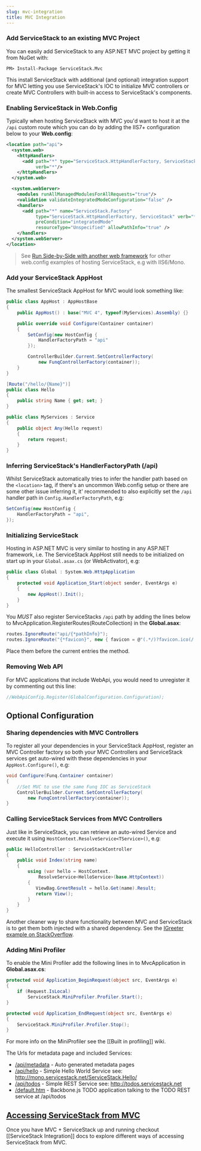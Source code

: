 ```yaml
---
slug: mvc-integration
title: MVC Integration
---
```


### Add ServiceStack to an existing MVC Project

You can easily add ServiceStack to any ASP.NET MVC project by getting it from NuGet with:

```
PM> Install-Package ServiceStack.Mvc
```

This install ServiceStack with additional (and optional) integration support for MVC letting you use ServiceStack's IOC to initialize MVC controllers or create MVC Controllers with built-in access to ServiceStack's components.

### Enabling ServiceStack in Web.Config

Typically when hosting ServiceStack with MVC you'd want to host it at the `/api` custom route which you can do by adding the IIS7+ configuration below to your **Web.config**:

```xml
<location path="api">
  <system.web>
    <httpHandlers>
      <add path="*" type="ServiceStack.HttpHandlerFactory, ServiceStack" 
           verb="*"/>
    </httpHandlers>
  </system.web>

  <system.webServer>
    <modules runAllManagedModulesForAllRequests="true"/>
    <validation validateIntegratedModeConfiguration="false" />
    <handlers>
      <add path="*" name="ServiceStack.Factory" 
           type="ServiceStack.HttpHandlerFactory, ServiceStack" verb="*" 
           preCondition="integratedMode" 
           resourceType="Unspecified" allowPathInfo="true" />
    </handlers>
  </system.webServer>
</location>
```

> See [Run Side-by-Side with another web framework](?id=servicestack-side-by-side-with-another-web-framework) for other web.config examples of hosting ServiceStack, e.g with IIS6/Mono.

### Add your ServiceStack AppHost

The smallest ServiceStack AppHost for MVC would look something like:

```csharp
public class AppHost : AppHostBase
{
    public AppHost() : base("MVC 4", typeof(MyServices).Assembly) {}

    public override void Configure(Container container)
    {            
        SetConfig(new HostConfig { 
            HandlerFactoryPath = "api" 
        });

        ControllerBuilder.Current.SetControllerFactory(
            new FunqControllerFactory(container));
    }
}

[Route("/hello/{Name}")]
public class Hello
{
    public string Name { get; set; }
}

public class MyServices : Service
{
    public object Any(Hello request)
    {
        return request;
    }
}
```

### Inferring ServiceStack's HandlerFactoryPath (/api)

Whilst ServiceStack automatically tries to infer the handler path based on the `<location>` tag, if there's an uncommon Web.config setup or there are some other issue inferring it, it' recommended to also explicitly set the `/api` handler path in `Config.HandlerFactoryPath`, e.g:

```csharp
SetConfig(new HostConfig { 
    HandlerFactoryPath = "api",
});
```

### Initializing ServiceStack

Hosting in ASP.NET MVC is very similar to hosting in any ASP.NET framework, i.e. The ServiceStack AppHost still needs to be initialized on start up in your `Global.asax.cs` (or WebActivator), e.g:

```csharp
public class Global : System.Web.HttpApplication
{
    protected void Application_Start(object sender, EventArgs e)
    {
        new AppHost().Init();
    }
}
```

You *MUST* also register ServiceStacks `/api` path by adding the lines below to MvcApplication.RegisterRoutes(RouteCollection) in the **Global.asax**:

```csharp
routes.IgnoreRoute("api/{*pathInfo}"); 
routes.IgnoreRoute("{*favicon}", new { favicon = @"(.*/)?favicon.ico(/.*)?" }); 
```

Place them before the current entries the method.

### Removing Web API

For MVC applications that include WebApi, you would need to unregister it by commenting out this line:

```csharp
//WebApiConfig.Register(GlobalConfiguration.Configuration);
```

## Optional Configuration

### Sharing dependencies with MVC Controllers

To register all your dependencies in your ServiceStack AppHost, register an MVC Controller factory so both your MVC Controllers and ServiceStack services get auto-wired with these dependencies in your `AppHost.Configure()`, e.g:

```csharp
void Configure(Funq.Container container) 
{
    //Set MVC to use the same Funq IOC as ServiceStack
    ControllerBuilder.Current.SetControllerFactory(
        new FunqControllerFactory(container));
}
```

### Calling ServiceStack Services from MVC Controllers

Just like in ServiceStack, you can retrieve an auto-wired Service and execute it using `HostContext.ResolveService<TService>()`, e.g:

```csharp
public HelloController : ServiceStackController 
{
    public void Index(string name) 
    {
        using (var hello = HostContext.
            ResolveService<HelloService>(base.HttpContext))
        {
           ViewBag.GreetResult = hello.Get(name).Result;
           return View();
        }
    }        
}
```

Another cleaner way to share functionality between MVC and ServiceStack is to get them both injected with a shared dependency. See the [IGreeter example on StackOverflow](http://stackoverflow.com/a/10572977).

### Adding Mini Profiler

To enable the Mini Profiler add the following lines in to MvcApplication in **Global.asax.cs**:

```csharp
protected void Application_BeginRequest(object src, EventArgs e)
{
    if (Request.IsLocal)
        ServiceStack.MiniProfiler.Profiler.Start();
}

protected void Application_EndRequest(object src, EventArgs e)
{
    ServiceStack.MiniProfiler.Profiler.Stop();
}
```

For more info on the MiniProfiler see the [[Built in profiling]] wiki.

The Urls for metadata page and included Services:

  * [/api/metadata](http://bootstrapapi.servicestack.net/api/metadata) - Auto generated metadata pages
  * [/api/hello](http://bootstrapapi.servicestack.net/api/hello/World) - Simple Hello World Service see: http://mono.servicestack.net/ServiceStack.Hello/
  * [/api/todos](http://bootstrapapi.servicestack.net/api/todos) - Simple REST Service see: http://todos.servicestack.net
  * [/default.htm](http://todos.servicestack.net/) - Backbone.js TODO application talking to the TODO REST service at /api/todos

## [Accessing ServiceStack from MVC](?id=ServiceStack-Integration)

Once you have MVC + ServiceStack up and running checkout [[ServiceStack Integration]] docs to explore different ways of accessing ServiceStack from MVC.

  [1]: https://github.com/ServiceStack/ServiceStack/blob/master/NuGet/ServiceStack.Host.Mvc/content/README.txt
  [2]: https://nuget.org/packages/ServiceStack.Host.Mvc/
  [3]: https://github.com/ServiceStack/ServiceStack/blob/master/NuGet/ServiceStack.Host.Mvc/content/README.txt#L10
  [4]: http://tech.pro/tutorial/1148/your-first-rest-service-with-servicestack
  [5]: https://github.com/ServiceStack/ServiceStack/wiki
  [6]: http://aspnetwebstack.codeplex.com/workitem/935